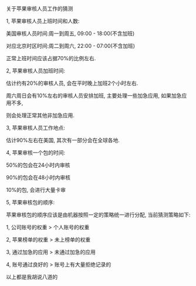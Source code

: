 关于苹果审核人员工作的猜测

1, 苹果审核人员上班时间和人数:

美国审核人员时间:周一到周五, 09:00 - 18:00(不含加班) 

对应北京时区时间:周二到周六, 22:00 - 07:00(不含加班) 

正常上班时间应该占据70%的比例左右.

2, 苹果审核人员加班时间:

估计约有20%的审核人员, 会在平时晚上加班2个小时左右. 

周六周日会有10%左右的审核人员安排加班, 主要处理一些加急应用, 如果加急应用不多,

则会处理正常其他非加急应用.

3, 苹果审核人员工作地点:

估计90%左右在美国, 其次有一部分会在全球各地.

4, 苹果审核一个包的时间:

50%的包会在24小时内审核

90%的包会在48小时内审核

10%的包, 会进行大量卡审

5, 苹果审核包的顺序:

苹果审核包的顺序应该是由机器按照一定的策略统一进行分配, 当前猜测策略如下: 

1, 公司账号的权重 > 个人账号的权重 

2, 苹果榜单的权重 > 未上榜单的权重 

3, 通过加急的应用 > 未通过加急的应用 

4, 账号通过良好的 > 账号上有大量拒绝记录的

以上都是我胡说八道的
